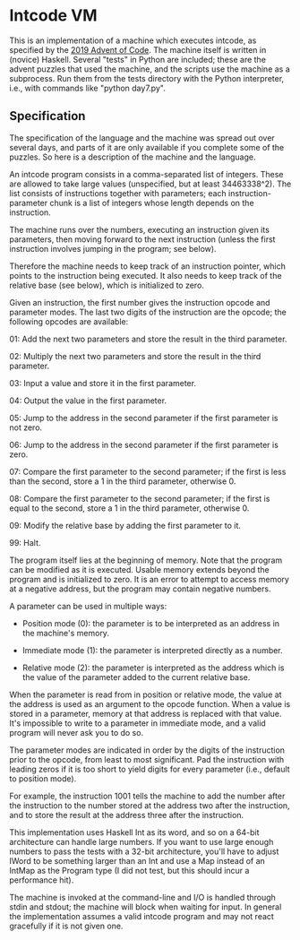 # Intcode VM

This is an implementation of a machine which executes intcode, as specified by
the [2019 Advent of Code](https://adventofcode.com/2019). The machine itself is
written in (novice) Haskell. Several "tests" in Python are included; these are
the advent puzzles that used the machine, and the scripts use the machine as a
subprocess. Run them from the tests directory with the Python interpreter,
i.e., with commands like "python day7.py".

## Specification

The specification of the language and the machine was spread out over several
days, and parts of it are only available if you complete some of the puzzles. So
here is a description of the machine and the language.

An intcode program consists in a comma-separated list of integers. These are
allowed to take large values (unspecified, but at least 34463338^2). The list
consists of instructions together with parameters; each instruction-parameter
chunk is a list of integers whose length depends on the instruction.

The machine runs over the numbers, executing an instruction given its
parameters, then moving forward to the next instruction (unless the first
instruction involves jumping in the program; see below).

Therefore the machine needs to keep track of an instruction pointer, which
points to the instruction being executed. It also needs to keep track of the
relative base (see below), which is initialized to zero.

Given an instruction, the first number gives the instruction opcode and
parameter modes. The last two digits of the instruction are the opcode; the
following opcodes are available:

01: Add the next two parameters and store the result in the third parameter.

02: Multiply the next two parameters and store the result in the third
parameter.

03: Input a value and store it in the first parameter.

04: Output the value in the first parameter.

05: Jump to the address in the second parameter if the first parameter is not
zero.

06: Jump to the address in the second parameter if the first parameter is zero.

07: Compare the first parameter to the second parameter; if the first is less
than the second, store a 1 in the third parameter, otherwise 0.

08: Compare the first parameter to the second parameter; if the first is equal
to the second, store a 1 in the third parameter, otherwise 0.

09: Modify the relative base by adding the first parameter to it.

99: Halt.

The program itself lies at the beginning of memory. Note that the program can be
modified as it is executed. Usable memory extends beyond the program and is
initialized to zero. It is an error to attempt to access memory at a negative
address, but the program may contain negative numbers.

A parameter can be used in multiple ways:

- Position mode (0): the parameter is to be interpreted as an address in the
  machine's memory.

- Immediate mode (1): the parameter is interpreted directly as a number.

- Relative mode (2): the parameter is interpreted as the address which is the
  value of the parameter added to the current relative base.

When the parameter is read from in position or relative mode, the value at the
address is used as an argument to the opcode function. When a value is stored in
a parameter, memory at that address is replaced with that value. It's impossible
to write to a parameter in immediate mode, and a valid program will never ask
you to do so.

The parameter modes are indicated in order by the digits of the instruction
prior to the opcode, from least to most significant. Pad the instruction with
leading zeros if it is too short to yield digits for every parameter (i.e.,
default to position mode).

For example, the instruction 1001 tells the machine to add the number after the
instruction to the number stored at the address two after the instruction, and
to store the result at the address three after the instruction.

This implementation uses Haskell Int as its word, and so on a 64-bit
architecture can handle large numbers. If you want to use large enough numbers
to pass the tests with a 32-bit architecture, you'll have to adjust IWord to be
something larger than an Int and use a Map instead of an IntMap as the Program
type (I did not test, but this should incur a performance hit).

The machine is invoked at the command-line and I/O is handled through stdin and
stdout; the machine will block when waiting for input. In general the
implementation assumes a valid intcode program and may not react gracefully if
it is not given one.
